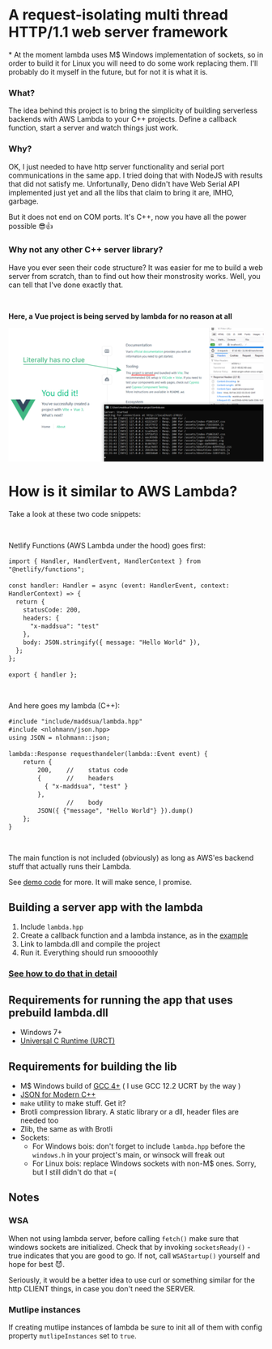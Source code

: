 # A request-isolating multi thread HTTP/1.1 web server framework

\* At the moment lambda uses M$ Windows implementation of sockets, so in order to build it for Linux you will need to do some work replacing them. I'll probably do it myself in the future, but for not it is what it is.

### What?

The idea behind this project is to bring the simplicity of building serverless backends with AWS Lambda to your C++ projects. Define a callback function, start a server and watch things just work.

### Why?

OK, I just needed to have http server functionality and serial port communications in the same app. I tried doing that with NodeJS with results that did not satisfy me. Unfortunally, Deno didn't have Web Serial API implemented just yet and all the libs that claim to bring it are, IMHO, garbage.

But it does not end on COM ports. It's C++, now you have all the power possible 😎👍

### Why not any other C++ server library?

Have you ever seen their code structure? It was easier for me to build a web server from scratch, than to find out how their monstrosity works. Well, you can tell that I've done exactly that.

<br>

**Here, a Vue project is being served by lambda for no reason at all**

<img src="docs/what-have-i-done.png">

<br>

# How is it similar to AWS Lambda?

Take a look at these two code snippets:

<br>

Netlify Functions (AWS Lambda under the hood) goes first:

```
import { Handler, HandlerEvent, HandlerContext } from "@netlify/functions";

const handler: Handler = async (event: HandlerEvent, context: HandlerContext) => {
  return {
    statusCode: 200,
    headers: {
      "x-maddsua": "test"
    },
    body: JSON.stringify({ message: "Hello World" }),
  };
};

export { handler };
```
<br>

And here goes my lambda (C++):

```
#include "include/maddsua/lambda.hpp"
#include <nlohmann/json.hpp>
using JSON = nlohmann::json;

lambda::Response requesthandeler(lambda::Event event) {
    return {
        200,    //    status code
        {       //    headers
          { "x-maddsua", "test" }
        },
                //    body
        JSON({ {"message", "Hello World"} }).dump()
    };
}
```

<br>

The main function is not included (obviously) as long as AWS'es backend stuff that actually runs their Lambda.

See [demo code](./main.cpp) for more. It will make sence, I promise.

## Building a server app with the lambda

1. Include `lambda.hpp`
2. Create a callback function and a lambda instance, as in the [example](main.cpp)
3. Link to lambda.dll and compile the project
4. Run it. Everything should run smoooothly

### [See how to do that in detail](main.cpp)

## Requirements for running the app that uses prebuild lambda.dll

- Windows 7+
- [Universal C Runtime (URCT)](https://support.microsoft.com/en-us/topic/update-for-universal-c-runtime-in-windows-c0514201-7fe6-95a3-b0a5-287930f3560c)

## Requirements for building the lib

- M$ Windows build of [GCC 4+](https://packages.msys2.org/base/mingw-w64-gcc) ( I use GCC 12.2 UCRT by the way )
- [JSON for Modern C++](https://github.com/nlohmann/json)
- `make` utility to make stuff. Get it?
- Brotli compression library. A static library or a dll, header files are needed too
- Zlib, the same as with Brotli
- Sockets:
    - For Windows bois: don't forget to include `lambda.hpp` before the `windows.h` in your project's main, or winsock will freak out
    - For Linux bois: replace Windows sockets with non-M$ ones. Sorry, but I still didn't do that =(

## Notes

### WSA

When not using lambda server, before calling `fetch()` make sure that windows sockets are initialized. Check that by invoking `socketsReady()` - true indicates that you are good to go. If not, call `WSAStartup()` yourself and hope for best 😈.

Seriously, it would be a better idea to use curl or something similar for the http CLIENT things, in case you don't need the SERVER.

### Mutlipe instances

If creating mutlipe instances of lambda be sure to init all of them with config property `mutlipeInstances` set to `true`.
